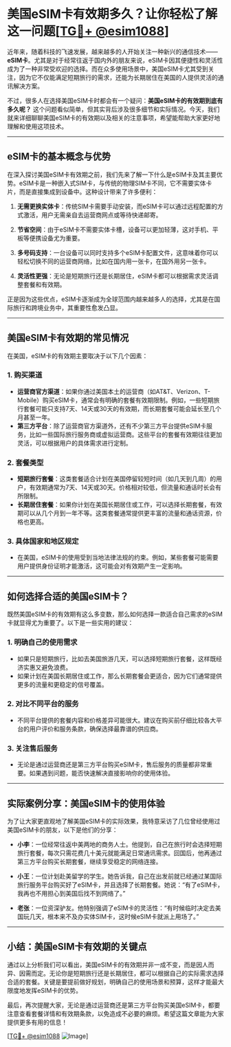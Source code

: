 # 美国eSIM卡有效期多久？让你轻松了解这一问题[[TG💪+ @esim1088](https://t.me/s/esim1088)]

近年来，随着科技的飞速发展，越来越多的人开始关注一种新兴的通信技术——**eSIM卡**。尤其是对于经常往返于国内外的朋友来说，eSIM卡因其便捷性和灵活性成为了一种非常受欢迎的选择。而在众多使用场景中，美国eSIM卡尤其受到关注，因为它不仅能满足短期旅行的需求，还能为长期居住在美国的人提供灵活的通讯解决方案。

不过，很多人在选择美国eSIM卡时都会有一个疑问：**美国eSIM卡的有效期到底有多久呢？** 这个问题看似简单，但其实背后涉及很多细节和实际情况。今天，我们就来详细聊聊美国eSIM卡的有效期以及相关的注意事项，希望能帮助大家更好地理解和使用这项技术。

---

## eSIM卡的基本概念与优势

在深入探讨美国eSIM卡有效期之前，我们先来了解一下什么是eSIM卡及其主要优势。eSIM卡是一种嵌入式SIM卡，与传统的物理SIM卡不同，它不需要实体卡片，而是直接集成到设备中。这种设计带来了许多便利：

1. **无需更换实体卡**：传统SIM卡需要手动安装，而eSIM卡可以通过远程配置的方式激活，用户无需亲自去运营商网点或等待快递邮寄。
   
2. **节省空间**：由于eSIM卡不需要实体卡槽，设备可以更加轻薄，这对手机、平板等便携设备尤为重要。

3. **多号码支持**：一台设备可以同时支持多个eSIM卡配置文件，这意味着你可以轻松切换不同的运营商网络，比如在国内用一张卡，在国外用另一张卡。

4. **灵活性更强**：无论是短期旅行还是长期居住，eSIM卡都可以根据需求灵活调整套餐和有效期。

正是因为这些优点，eSIM卡逐渐成为全球范围内越来越多人的选择，尤其是在国际旅行和跨境业务中，其重要性愈发凸显。

---

## 美国eSIM卡有效期的常见情况

在美国，eSIM卡的有效期主要取决于以下几个因素：

### 1. **购买渠道**
   - **运营商官方渠道**：如果你通过美国本土的运营商（如AT&T、Verizon、T-Mobile）购买eSIM卡，通常会有明确的套餐有效期限制。例如，一些短期旅行套餐可能只支持7天、14天或30天的有效期，而长期套餐可能会延长至几个月甚至一年。
   - **第三方平台**：除了运营商官方渠道外，还有不少第三方平台提供eSIM卡服务，比如一些国际旅行服务商或虚拟运营商。这些平台的套餐有效期往往更加灵活，可以根据用户的具体需求进行定制。

### 2. **套餐类型**
   - **短期旅行套餐**：这类套餐适合计划在美国停留较短时间（如几天到几周）的用户，有效期通常为7天、14天或30天。价格相对较低，但流量和通话时长会有所限制。
   - **长期居住套餐**：如果你计划在美国长期居住或工作，可以选择长期套餐，有效期可以从几个月到一年不等。这类套餐通常提供更丰富的流量和通话资源，价格也更高。

### 3. **具体国家和地区规定**
   - 在美国，eSIM卡的使用受到当地法律法规的约束。例如，某些套餐可能需要用户提供身份证明才能激活，这可能会对有效期产生一定影响。

---

## 如何选择合适的美国eSIM卡？

既然美国eSIM卡的有效期有这么多变数，那么如何选择一款适合自己需求的eSIM卡就显得尤为重要了。以下是一些实用的建议：

### 1. **明确自己的使用需求**
   - 如果只是短期旅行，比如去美国旅游几天，可以选择短期旅行套餐，这样既经济实惠又避免浪费。
   - 如果计划在美国长期居住或工作，那么长期套餐会更适合，因为它们通常提供更多的流量和更稳定的信号覆盖。

### 2. **对比不同平台的服务**
   - 不同平台提供的套餐内容和价格差异可能很大。建议在购买前仔细比较各大平台的用户评价和服务条款，确保选择最靠谱的供应商。

### 3. **关注售后服务**
   - 无论是通过运营商还是第三方平台购买eSIM卡，售后服务的质量都非常重要。如果遇到问题，能否快速解决直接影响你的使用体验。

---

## 实际案例分享：美国eSIM卡的使用体验

为了让大家更直观地了解美国eSIM卡的实际效果，我特意采访了几位曾经使用过美国eSIM卡的朋友，以下是他们的分享：

- **小李**：一位经常往返中美两地的商务人士。他提到，自己在旅行时会选择短期旅行套餐，每次只需花费几十美元就能满足日常通讯需求。回国后，他再通过第三方平台购买长期套餐，继续享受稳定的网络连接。
  
- **小王**：一位计划赴美留学的学生。她告诉我，自己在出发前就已经通过某国际旅行服务平台购买好了eSIM卡，并且选择了长期套餐。她说：“有了eSIM卡，我再也不用担心到美国后找不到网络了。”

- **老张**：一位资深驴友。他特别强调了eSIM卡的灵活性：“有时候临时决定去美国玩几天，根本来不及办实体SIM卡，这时候eSIM卡就派上用场了。”

---

## 小结：美国eSIM卡有效期的关键点

通过以上分析我们可以看出，美国eSIM卡的有效期并非一成不变，而是因人而异、因需而定。无论你是短期旅行还是长期居住，都可以根据自己的实际需求选择合适的套餐。关键是要提前做好规划，明确自己的使用场景和预算，这样才能最大限度地发挥eSIM卡的优势。

最后，再次提醒大家，无论是通过运营商还是第三方平台购买美国eSIM卡，都要注意查看套餐详情和有效期条款，以免造成不必要的麻烦。希望这篇文章能为大家提供更多有用的信息！

[[TG💪+ @esim1088](https://t.me/s/esim1088) ![Image](https://i.postimg.cc/4NQfJmqS/Snipaste-2025-05-13-00-14-12.png)]